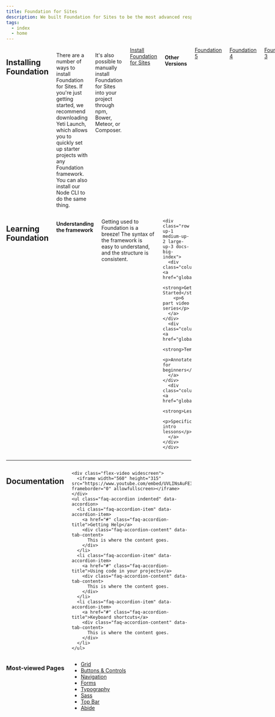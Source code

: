 ```yaml
---
title: Foundation for Sites
description: We built Foundation for Sites to be the most advanced responsive front-end framework in the world.
tags:
  - index
  - home
---
```


<div class="row">
  <div class="medium-12 large-6 columns">
    <h2 id="installing-foundation">Installing Foundation</h2>
    <p>There are a number of ways to install Foundation for Sites. If you're just getting started, we recommend downloading Yeti Launch, which allows you to quickly set up starter projects with any Foundation framework. You can also install our Node CLI to do the same thing.</p>
    <p>It's also possible to manually install Foundation for Sites into your project through npm, Bower, Meteor, or Composer.</p>
    <a href="installation.html" class="large button-docs">Install Foundation for Sites</a>
    <h4>Other Versions</h4>
    <a href="http://foundation.zurb.com/sites/docs/v/5.5.3" class="secondary button-docs">Foundation 5</a>
    <a href="http://foundation.zurb.com/sites/docs/v/4.3.2" class="secondary button-docs">Foundation 4</a>
    <a href="http://foundation.zurb.com/sites/docs/v/3.2.5/" class="secondary button-docs">Foundation 3</a>
  </div>
  <div class="medium-12 large-6 columns docs-stacked-spacing">
    <h2 id="learning-foundation">Learning Foundation</h2>
    <h4>Understanding the framework</h4>
    <p>Getting used to Foundation is a breeze! The syntax of the framework is easy to understand, and the structure is consistent.</p>

    <div class="row up-1 medium-up-2 large-up-3 docs-big-index">
      <div class="column"><a href="global.html">
        <strong>Getting Started</strong>
        <p>6 part video series</p>
      </a></div>
      <div class="column"><a href="global.html">
        <strong>Templates</strong>
        <p>Annotated for beginners</p>
      </a></div>
      <div class="column"><a href="global.html">
        <strong>Lessons</strong>
        <p>Specific intro lessons</p>
      </a></div>
    </div>


  </div>
</div>

---

<div class="row">
  <div class="medium-12 large-6 columns">
    <h2 id="documentation">Documentation</h2>

    <div class="flex-video widescreen">
      <iframe width="560" height="315" src="https://www.youtube.com/embed/UVLINsAuFEI" frameborder="0" allowfullscreen></iframe>
    </div>
    <ul class="faq-accordion indented" data-accordion>
      <li class="faq-accordion-item" data-accordion-item>
        <a href="#" class="faq-accordion-title">Getting Help</a>
        <div class="faq-accordion-content" data-tab-content>
          This is where the content goes.
        </div>
      </li>
      <li class="faq-accordion-item" data-accordion-item>
        <a href="#" class="faq-accordion-title">Using code in your projects</a>
        <div class="faq-accordion-content" data-tab-content>
          This is where the content goes.
        </div>
      </li>
      <li class="faq-accordion-item" data-accordion-item>
        <a href="#" class="faq-accordion-title">Keyboard shortcuts</a>
        <div class="faq-accordion-content" data-tab-content>
          This is where the content goes.
        </div>
      </li>
    </ul>
  </div>
  <div class="medium-12 large-6 columns docs-stacked-spacing">
    <h3 id="most-viewed-pages">Most-viewed Pages</h3>
    <!-- @TODO: Add real links -->
    <ul class="icon-buttons-docs row small-up-2 medium-up-2 large-up-4" data-equalizer data-equalize-on="medium">
      <li class="column">
        <a href="#" data-equalizer-watch>
          <i class="fi-plus"></i> Grid
        </a>
      </li>
      <li class="column">
        <a href="#" data-equalizer-watch>
          <i class="fi-plus"></i> Buttons &amp; Controls
        </a>
      </li>
      <li class="column">
        <a href="#" data-equalizer-watch>
          <i class="fi-plus"></i> Navigation
        </a>
      </li>
      <li class="column">
        <a href="#" data-equalizer-watch>
          <i class="fi-plus"></i> Forms
        </a>
      </li>
      <li class="column">
        <a href="#" data-equalizer-watch>
          <i class="fi-plus"></i> Typography
        </a>
      </li>
      <li class="column">
        <a href="#" data-equalizer-watch>
          <i class="fi-plus"></i>Sass
        </a>
      </li>
      <li class="column">
        <a href="#" data-equalizer-watch>
          <i class="fi-plus"></i>Top Bar
        </a>
      </li>
      <li class="column">
        <a href="#" data-equalizer-watch>
          <i class="fi-plus"></i>Abide
        </a>
      </li>
    </ul>
  </div>
</div>
